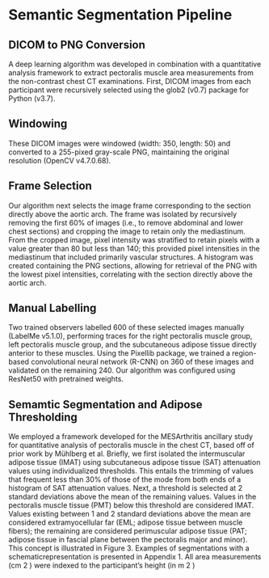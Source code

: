 # Semantic Segmentation Pipeline

## DICOM to PNG Conversion
A deep learning algorithm was developed in combination with a quantitative analysis framework to extract pectoralis muscle area
measurements from the non-contrast chest CT examinations. First, DICOM images from each participant were recursively selected using the glob2 (v0.7) package for Python (v3.7).

## Windowing
These DICOM images were windowed (width: 350, length: 50) and converted to a 255-pixed gray-scale PNG, maintaining the original
resolution (OpenCV v4.7.0.68).

## Frame Selection
Our algorithm next selects the image frame corresponding to the section directly above the aortic arch. The frame was isolated by recursively removing the first 60% of images (i.e., to remove abdominal and lower chest sections) and cropping the image to retain only the mediastinum. From the cropped image, pixel intensity was stratified to retain pixels with a value greater than 80 but less than 140; this provided pixel intensities in the mediastinum that included primarily vascular structures. A histogram was created containing the PNG sections, allowing for retrieval of the PNG with the lowest pixel intensities, correlating with the section directly above the aortic arch.

## Manual Labelling
Two trained observers labelled 600 of these selected images manually (LabelMe v5.1.0), performing traces for the right pectoralis
muscle group, left pectoralis muscle group, and the subcutaneous adipose tissue directly anterior to these muscles. Using the Pixellib
package, we trained a region-based convolutional neural network (R-CNN) on 360 of these images and validated on the remaining
240. Our algorithm was configured using ResNet50 with pretrained weights.

## Semamtic Segmentation and Adipose Thresholding
We employed a framework developed for the MESArthritis ancillary study for quantitative analysis of pectoralis muscle in the
chest CT, based off of prior work by Mühlberg et al. Briefly, we first isolated the intermuscular adipose tissue (IMAT) using
subcutaneous adipose tissue (SAT) attenuation values using individualized thresholds. This entails the trimming of values that
frequent less than 30% of those of the mode from both ends of a histogram of SAT attenuation values. Next, a threshold is selected at
2 standard deviations above the mean of the remaining values. Values in the pectoralis muscle tissue (PMT) below this threshold are
considered IMAT. Values existing between 1 and 2 standard deviations above the mean are considered extramyocellular far (EML;
adipose tissue between muscle fibers); the remaining are considered perimuscular adipose tissue (PAT; adipose tissue in fascial plane between the pectoralis major and minor). This concept is illustrated in Figure 3. Examples of segmentations with a schematicrepresentation is presented in Appendix 1. All area measurements (cm 2 ) were indexed to the participant’s height (in m 2 )
